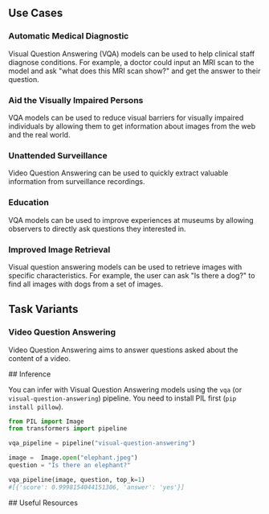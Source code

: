 ## Use Cases

### Automatic Medical Diagnostic
Visual Question Answering (VQA) models can be used to help clinical staff diagnose conditions. For example, a doctor could input an MRI scan to the model and ask "what does this MRI scan show?" and get the answer to their question. 

###  Aid the Visually Impaired Persons
VQA models can be used to reduce visual barriers for visually impaired individuals by allowing them to get information about images from the web and the real world.

### Unattended Surveillance
Video Question Answering can be used to quickly extract valuable information from surveillance recordings. 

### Education
VQA models can be used to improve experiences at museums by allowing observers to directly ask questions they interested in.

### Improved Image Retrieval
Visual question answering models can be used to retrieve images with specific characteristics. For example, the user can ask "Is there a dog?" to find all images with dogs from a set of images.

## Task Variants 

### Video Question Answering
Video Question Answering aims to answer questions asked about the content of a video.

## Inference

You can infer with Visual Question Answering models using the `vqa` (or `visual-question-answering`) pipeline. You need to install PIL first  (`pip install pillow`).

```python
from PIL import Image
from transformers import pipeline

vqa_pipeline = pipeline("visual-question-answering")

image =  Image.open("elephant.jpeg")
question = "Is there an elephant?"

vqa_pipeline(image, question, top_k=1)
#[{'score': 0.9998154044151306, 'answer': 'yes'}]
```

## Useful Resources



